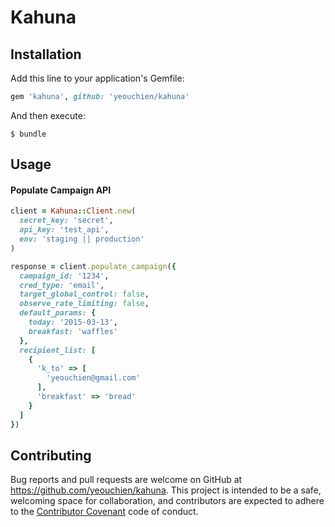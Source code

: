 # Kahuna


## Installation

Add this line to your application's Gemfile:

```ruby
gem 'kahuna', github: 'yeouchien/kahuna'
```

And then execute:

    $ bundle

## Usage

#### Populate Campaign API
```ruby
client = Kahuna::Client.new(
  secret_key: 'secret',
  api_key: 'test_api',
  env: 'staging || production'
)

response = client.populate_campaign({
  campaign_id: '1234',
  cred_type: 'email',
  target_global_control: false,
  observe_rate_limiting: false,
  default_params: {
    today: '2015-03-13',
    breakfast: 'waffles'
  },
  recipient_list: [
    {
      'k_to' => [
        'yeouchien@gmail.com'
      ],
      'breakfast' => 'bread'
    }
  ]
})
```

## Contributing

Bug reports and pull requests are welcome on GitHub at https://github.com/yeouchien/kahuna. This project is intended to be a safe, welcoming space for collaboration, and contributors are expected to adhere to the [Contributor Covenant](contributor-covenant.org) code of conduct.

